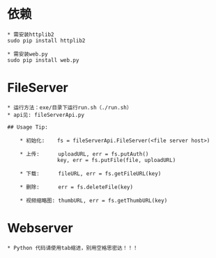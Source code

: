 # 依赖

    * 需安装httplib2
    sudo pip install httplib2

    * 需安装web.py
    sudo pip install web.py

# FileServer

	* 运行方法：exe/目录下运行run.sh（./run.sh）
    * api见: fileServerApi.py

    ## Usage Tip:

        * 初始化:    fs = fileServerApi.FileServer(<file server host>)

        * 上传:      uploadURL, err = fs.putAuth()
                    key, err = fs.putFile(file, uploadURL)

        * 下载:      fileURL, err = fs.getFileURL(key)

        * 删除:      err = fs.deleteFile(key)

        * 视频缩略图: thumbURL, err = fs.getThumbURL(key)

# Webserver

	* Python 代码请使用tab缩进，别用空格思密达！！！

